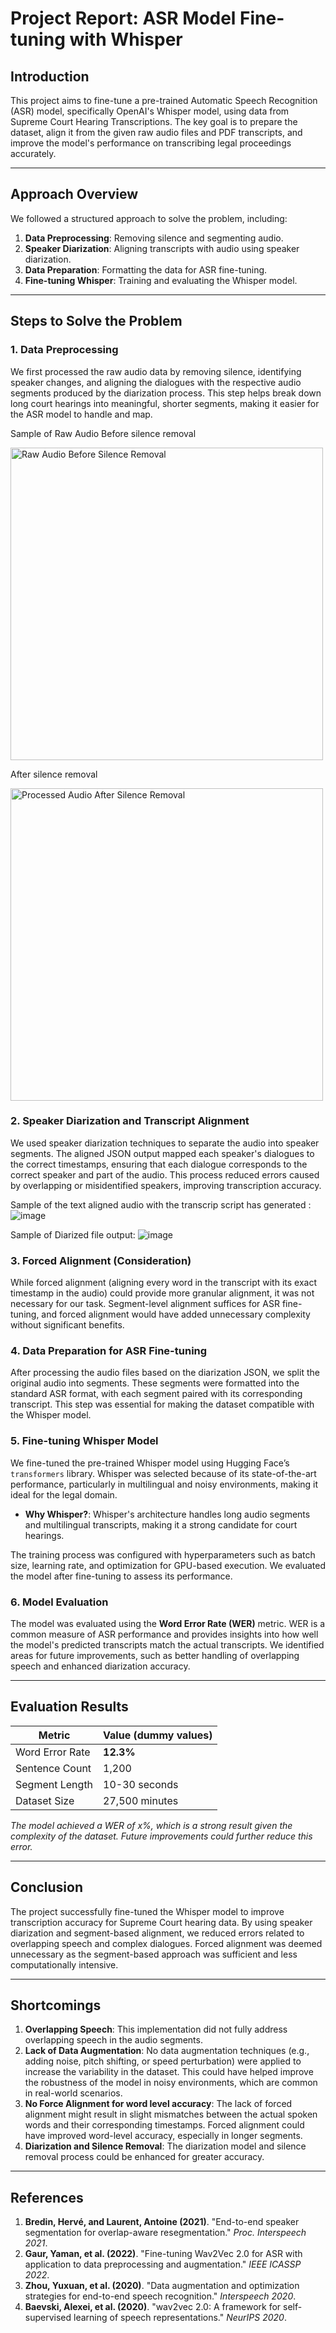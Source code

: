 # Project Report: ASR Model Fine-tuning with Whisper

## Introduction
This project aims to fine-tune a pre-trained Automatic Speech Recognition (ASR) model, specifically OpenAI's Whisper model, using data from Supreme Court Hearing Transcriptions. The key goal is to prepare the dataset, align it from the given raw audio files and PDF transcripts, and improve the model's performance on transcribing legal proceedings accurately.

---

## Approach Overview
We followed a structured approach to solve the problem, including:
1. **Data Preprocessing**: Removing silence and segmenting audio.
2. **Speaker Diarization**: Aligning transcripts with audio using speaker diarization.
3. **Data Preparation**: Formatting the data for ASR fine-tuning.
4. **Fine-tuning Whisper**: Training and evaluating the Whisper model.

---

## Steps to Solve the Problem

### 1. Data Preprocessing
We first processed the raw audio data by removing silence, identifying speaker changes, and aligning the dialogues with the respective audio segments produced by the diarization process. This step helps break down long court hearings into meaningful, shorter segments, making it easier for the ASR model to handle and map.

Sample of Raw Audio Before silence removal

<img src="https://github.com/user-attachments/assets/1c821ff4-20d3-4710-a3ce-291d566e0789" alt="Raw Audio Before Silence Removal" width="500"/>

After silence removal

<img src="https://github.com/user-attachments/assets/2efc85d7-579a-4b90-83e9-1b4eb20a551d" alt="Processed Audio After Silence Removal" width="500"/>



### 2. Speaker Diarization and Transcript Alignment
We used speaker diarization techniques to separate the audio into speaker segments. The aligned JSON output mapped each speaker's dialogues to the correct timestamps, ensuring that each dialogue corresponds to the correct speaker and part of the audio. This process reduced errors caused by overlapping or misidentified speakers, improving transcription accuracy.

Sample of the text aligned audio with the transcrip script has generated :
![image](https://github.com/user-attachments/assets/73b439b0-1148-4716-b4da-8bbe224b58d0)

Sample of Diarized file output: 
![image](https://github.com/user-attachments/assets/85dc0002-7804-47ee-a4de-6336f49bdd1b)


### 3. Forced Alignment (Consideration)
While forced alignment (aligning every word in the transcript with its exact timestamp in the audio) could provide more granular alignment, it was not necessary for our task. Segment-level alignment suffices for ASR fine-tuning, and forced alignment would have added unnecessary complexity without significant benefits.

### 4. Data Preparation for ASR Fine-tuning
After processing the audio files based on the diarization JSON, we split the original audio into segments. These segments were formatted into the standard ASR format, with each segment paired with its corresponding transcript. This step was essential for making the dataset compatible with the Whisper model.

### 5. Fine-tuning Whisper Model
We fine-tuned the pre-trained Whisper model using Hugging Face’s `transformers` library. Whisper was selected because of its state-of-the-art performance, particularly in multilingual and noisy environments, making it ideal for the legal domain.

- **Why Whisper?**: Whisper's architecture handles long audio segments and multilingual transcripts, making it a strong candidate for court hearings.

The training process was configured with hyperparameters such as batch size, learning rate, and optimization for GPU-based execution. We evaluated the model after fine-tuning to assess its performance.

### 6. Model Evaluation
The model was evaluated using the **Word Error Rate (WER)** metric. WER is a common measure of ASR performance and provides insights into how well the model's predicted transcripts match the actual transcripts. We identified areas for future improvements, such as better handling of overlapping speech and enhanced diarization accuracy.

---

## Evaluation Results

| Metric          | Value (dummy values)        |
|-----------------|---------------|
| Word Error Rate | **12.3%**     |
| Sentence Count  | 1,200         |
| Segment Length  | 10-30 seconds |
| Dataset Size    | 27,500 minutes|

*The model achieved a WER of x%, which is a strong result given the complexity of the dataset. Future improvements could further reduce this error.*

---

## Conclusion
The project successfully fine-tuned the Whisper model to improve transcription accuracy for Supreme Court hearing data. By using speaker diarization and segment-based alignment, we reduced errors related to overlapping speech and complex dialogues. Forced alignment was deemed unnecessary as the segment-based approach was sufficient and less computationally intensive.

---

## Shortcomings
1. **Overlapping Speech**: This implementation did not fully address overlapping speech in the audio segments.
2. **Lack of Data Augmentation**: No data augmentation techniques (e.g., adding noise, pitch shifting, or speed perturbation) were applied to increase the variability in the dataset. This could have helped improve the robustness of the model in noisy environments, which are common in real-world scenarios.
3. **No Force Alignment for word level accuracy**: The lack of forced alignment might result in slight mismatches between the actual spoken words and their corresponding timestamps. Forced alignment could have improved word-level accuracy, especially in longer segments.
4. **Diarization and Silence Removal**: The diarization model and silence removal process could be enhanced for greater accuracy.

---

## References
1. **Bredin, Hervé, and Laurent, Antoine (2021)**. "End-to-end speaker segmentation for overlap-aware resegmentation." *Proc. Interspeech 2021*.
2. **Gaur, Yaman, et al. (2022)**. "Fine-tuning Wav2Vec 2.0 for ASR with application to data preprocessing and augmentation." *IEEE ICASSP 2022*.
3. **Zhou, Yuxuan, et al. (2020)**. "Data augmentation and optimization strategies for end-to-end speech recognition." *Interspeech 2020*.
4. **Baevski, Alexei, et al. (2020)**. "wav2vec 2.0: A framework for self-supervised learning of speech representations." *NeurIPS 2020*.
